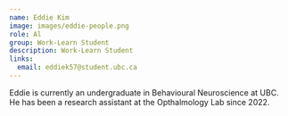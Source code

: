 ```yaml
---
name: Eddie Kim
image: images/eddie-people.png
role: Al
group: Work-Learn Student
description: Work-Learn Student
links:
  email: eddiek57@student.ubc.ca
---
```


Eddie is currently an undergraduate in Behavioural Neuroscience at UBC. He has been a research assistant at the Opthalmology Lab since 2022. 


